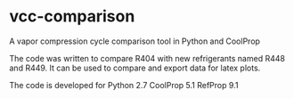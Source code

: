# vcc-comparison
A vapor compression cycle comparison tool in Python and CoolProp

The code was written to compare R404 with new refrigerants named R448 and R449.
It can be used to compare and export data for latex plots.

The code is developed for
Python 2.7
CoolProp 5.1 
RefProp 9.1
